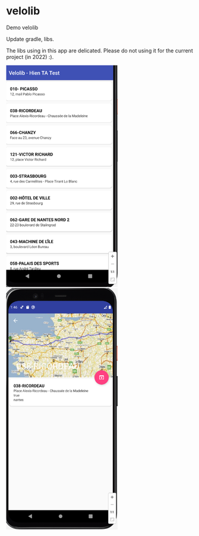 # velolib
Demo velolib

Update gradle, libs.

The libs using in this app are delicated. Please do not using it for the current project (in 2022) :).

<img src="https://github.com/hientx-seta/velolib-update/blob/main/apk-image/List.png" width="300">

<img src="https://github.com/hientx-seta/velolib-update/blob/main/apk-image/Detail.png" width="300">
